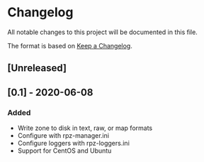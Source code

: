 # Changelog
All notable changes to this project will be documented in this file.

The format is based on [Keep a Changelog](https://keepachangelog.com/en/1.0.0/).

## [Unreleased]

## [0.1] - 2020-06-08
### Added
- Write zone to disk in text, raw, or map formats
- Configure with rpz-manager.ini
- Configure loggers with rpz-loggers.ini
- Support for CentOS and Ubuntu
